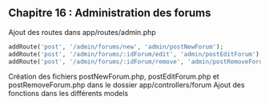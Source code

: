 ## Chapitre 16 : Administration des forums

Ajout des routes dans app/routes/admin.php
```php
addRoute('post', '/admin/forums/new', 'admin/postNewForum');
addRoute('post', '/admin/forums/:idForum/edit', 'admin/postEditForum');
addRoute('post', '/admin/forums/:idForum/remove', 'admin/postRemoveForum');
```

Création des fichiers postNewForum.php, postEditForum.php et postRemoveForum.php dans le dossier app/controllers/forum
Ajout des fonctions dans les différents models

